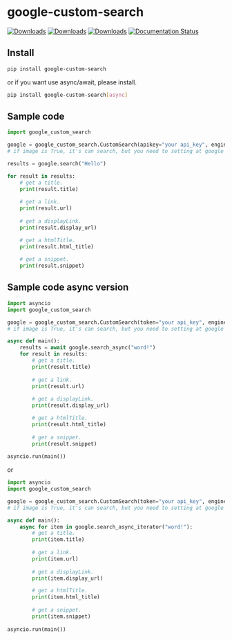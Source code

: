 # google-custom-search

[![Downloads](https://pepy.tech/badge/google-custom-search)](https://pepy.tech/project/google-custom-search)
[![Downloads](https://pepy.tech/badge/google-custom-search/month)](https://pepy.tech/project/google-custom-search)
[![Downloads](https://pepy.tech/badge/google-custom-search/week)](https://pepy.tech/project/google-custom-search)
[![Documentation Status](https://readthedocs.org/projects/google-custom-search/badge/?version=latest)](https://google-custom-search.readthedocs.io/en/latest/?badge=latest)

## Install
```bash
pip install google-custom-search
```
or if you want use async/await, please install.
```bash
pip install google-custom-search[async]
```

## Sample code
```py
import google_custom_search

google = google_custom_search.CustomSearch(apikey="your api_key", engine_id="your engine_id")
# if image is True, it's can search, but you need to setting at google console search

results = google.search("Hello")

for result in results:
    # get a title.
    print(result.title)
  
    # get a link.
    print(result.url)
  
    # get a displayLink.
    print(result.display_url)

    # get a htmlTitle.
    print(result.html_title)
  
    # get a snippet.
    print(result.snippet)
```

## Sample code async version
```py
import asyncio
import google_custom_search

google = google_custom_search.CustomSearch(token="your api_key", engine_id="your engine_id", image=True)
# if image is True, it's can search, but you need to setting at google console search

async def main():
    results = await google.search_async("word!")
    for result in results:
        # get a title.
        print(result.title)
  
        # get a link.
        print(result.url)
  
        # get a displayLink.
        print(result.display_url)

        # get a htmlTitle.
        print(result.html_title)
  
        # get a snippet.
        print(result.snippet)
    
asyncio.run(main())
```

or

```py
import asyncio
import google_custom_search

google = google_custom_search.CustomSearch(token="your api_key", engine_id="your engine_id", image=True)
# if image is True, it's can search, but you need to setting at google console search

async def main():
    async for item in google.search_async_iterator("word!"):
        # get a title.
        print(item.title)
  
        # get a link.
        print(item.url)
  
        # get a displayLink.
        print(item.display_url)

        # get a htmlTitle.
        print(item.html_title)
  
        # get a snippet.
        print(item.snippet)
    
asyncio.run(main())
```
